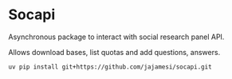 # Socapi

Asynchronous package to interact with social research panel API.

Allows download bases, list quotas and add questions, answers.

```
uv pip install git+https://github.com/jajamesi/socapi.git
```
